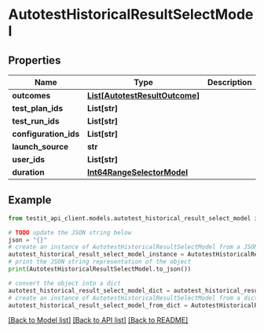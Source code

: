 # AutotestHistoricalResultSelectModel


## Properties

Name | Type | Description | Notes
------------ | ------------- | ------------- | -------------
**outcomes** | [**List[AutotestResultOutcome]**](AutotestResultOutcome.md) |  | [optional] 
**test_plan_ids** | **List[str]** |  | [optional] 
**test_run_ids** | **List[str]** |  | [optional] 
**configuration_ids** | **List[str]** |  | [optional] 
**launch_source** | **str** |  | [optional] 
**user_ids** | **List[str]** |  | [optional] 
**duration** | [**Int64RangeSelectorModel**](Int64RangeSelectorModel.md) |  | [optional] 

## Example

```python
from testit_api_client.models.autotest_historical_result_select_model import AutotestHistoricalResultSelectModel

# TODO update the JSON string below
json = "{}"
# create an instance of AutotestHistoricalResultSelectModel from a JSON string
autotest_historical_result_select_model_instance = AutotestHistoricalResultSelectModel.from_json(json)
# print the JSON string representation of the object
print(AutotestHistoricalResultSelectModel.to_json())

# convert the object into a dict
autotest_historical_result_select_model_dict = autotest_historical_result_select_model_instance.to_dict()
# create an instance of AutotestHistoricalResultSelectModel from a dict
autotest_historical_result_select_model_from_dict = AutotestHistoricalResultSelectModel.from_dict(autotest_historical_result_select_model_dict)
```
[[Back to Model list]](../README.md#documentation-for-models) [[Back to API list]](../README.md#documentation-for-api-endpoints) [[Back to README]](../README.md)


